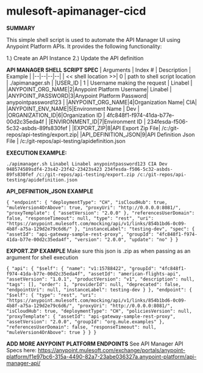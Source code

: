 # mulesoft-apimanager-cicd


**SUMMARY**

This simple shell script is used to automate the API Manager UI using Anypoint Platform APIs. It provides the following functionality:

1.) Create an API Instance
2.) Update the API definition


**API MANAGER SHELL SCRIPT SPEC**
| Arguments | Index # | Description | Example |
|--|--|--|--|
|  << shell location >>| 0 | path to shell script location | ./apimanager.sh |
|USER_ID | 1 | Username making the request | Linabel |
|ANYPOINT_ORG_NAME|2|Anypoint Platform Username| Linabel |
|ANYPOINT_PASSWORD|3|Anypoint Platform Password| anypointpassword123 |
|ANYPOINT_ORG_NAME|4|Organization Name| CIA|
|ANYPOINT_ENV_NAME|5|Environment Name | Dev |
|ORGANIZATION_ID|6|Organization ID | 4fc848f1-f974-41da-b77e-00d2c35eda4f |
|ENVIRONMENT_ID|7|Environment ID | 234fesda-f506-5c32-asbds-89fs830fef |
|EXPORT_ZIP|8|API Export Zip File| /c:/git-repos/api-testing/export.zip|
|API_DEFINITION_JSON|9|API Definition Json File | /c:/git-repos/api-testing/apidefinition.json


**EXECUTION EXAMPLE:**

`./apimanager.sh Linabel Linabel anypointpassword123 CIA Dev 948574589sdf4-23s42-23f42-23423s423 234fesda-f506-5c32-asbds-89fs830fef /c:/git-repos/api-testing/export.zip /c:/git-repos/api-testing/apidefinition.json`

**API_DEFINITION_JSON EXAMPLE**

`{
  "endpoint": {
    "deploymentType": "CH",
    "isCloudHub": true,
    "muleVersion4OrAbove": true,
    "proxyUri": "http://0.0.0.0:8081/",
    "proxyTemplate": {
      "assetVersion": "2.0.0"
    },
    "referencesUserDomain": false,
    "responseTimeout": null,
    "type": "rest",
    "uri": "https://anypoint.mulesoft.com/mocking/api/v1/links/854b1bd6-0c09-4b8f-a75a-129d2e79c6d6/"
  },
  "instanceLabel": "testing-dev",
  "spec": {
    "assetId": "api-gateway-sample-rest-proxy",
    "groupId": "4fc848f1-f974-41da-b77e-00d2c35eda4f",
    "version": "2.0.0",
    "update": "no"
  }
}`


**EXPORT.ZIP EXAMPLE**
Make sure this json is .zip as when passing as an argument for shell execution


  `{
  "api": {
    "$self": {
      "name": "v1:15788422",
      "groupId": "4fc848f1-f974-41da-b77e-00d2c35eda4f",
      "assetId": "american-flights-api",
      "assetVersion": "1.0.1",
      "productVersion": "v1",
      "description": null,
      "tags": [],
      "order": 1,
      "providerId": null,
      "deprecated": false,
      "endpointUri": null,
      "instanceLabel": testing-dev
    }
  },
  "endpoint": {
    "$self": {
      "type": "rest",
      "uri": "https://anypoint.mulesoft.com/mocking/api/v1/links/854b1bd6-0c09-4b8f-a75a-129d2e79c6d6/",
      "proxyUri": "http://0.0.0.0:8081/",
      "isCloudHub": true,
      "deploymentType": "CH",
      "policiesVersion": null,
      "proxyTemplate": {
        "assetId": "api-gateway-sample-rest-proxy",
        "assetVersion": "2.0.0",
        "groupId": "org.mule.examples"
      },
      "referencesUserDomain": false,
      "responseTimeout": null,
      "muleVersion4OrAbove": true
    }
  }
}`


**ADD MORE ANYPOINT PLATFORM ENDPOINTS**
See API Manager API Specs here: https://anypoint.mulesoft.com/exchange/portals/anypoint-platform/f1e97bc6-315a-4490-82a7-23abe036327a.anypoint-platform/api-manager-api/
